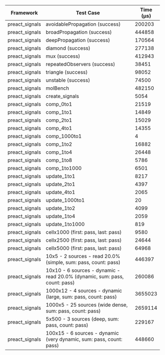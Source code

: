 | Framework | Test Case | Time (μs) |
| --- | --- | --- |
| preact_signals | avoidablePropagation (success) | 200203 |
| preact_signals | broadPropagation (success) | 444858 |
| preact_signals | deepPropagation (success) | 170564 |
| preact_signals | diamond (success) | 277138 |
| preact_signals | mux (success) | 412943 |
| preact_signals | repeatedObservers (success) | 38451 |
| preact_signals | triangle (success) | 98052 |
| preact_signals | unstable (success) | 74500 |
| preact_signals | molBench | 482150 |
| preact_signals | create_signals | 5054 |
| preact_signals | comp_0to1 | 21519 |
| preact_signals | comp_1to1 | 14849 |
| preact_signals | comp_2to1 | 15029 |
| preact_signals | comp_4to1 | 14355 |
| preact_signals | comp_1000to1 | 4 |
| preact_signals | comp_1to2 | 16882 |
| preact_signals | comp_1to4 | 26448 |
| preact_signals | comp_1to8 | 5786 |
| preact_signals | comp_1to1000 | 6501 |
| preact_signals | update_1to1 | 8217 |
| preact_signals | update_2to1 | 4397 |
| preact_signals | update_4to1 | 2065 |
| preact_signals | update_1000to1 | 20 |
| preact_signals | update_1to2 | 4099 |
| preact_signals | update_1to4 | 2059 |
| preact_signals | update_1to1000 | 819 |
| preact_signals | cellx1000 (first: pass, last: pass) | 9580 |
| preact_signals | cellx2500 (first: pass, last: pass) | 24644 |
| preact_signals | cellx5000 (first: pass, last: pass) | 64968 |
| preact_signals | 10x5 - 2 sources - read 20.0% (simple, sum: pass, count: pass) | 446397 |
| preact_signals | 10x10 - 6 sources - dynamic - read 20.0% (dynamic, sum: pass, count: pass) | 260086 |
| preact_signals | 1000x12 - 4 sources - dynamic (large, sum: pass, count: pass) | 3655023 |
| preact_signals | 1000x5 - 25 sources (wide dense, sum: pass, count: pass) | 2659114 |
| preact_signals | 5x500 - 3 sources (deep, sum: pass, count: pass) | 229167 |
| preact_signals | 100x15 - 6 sources - dynamic (very dynamic, sum: pass, count: pass) | 448660 |
